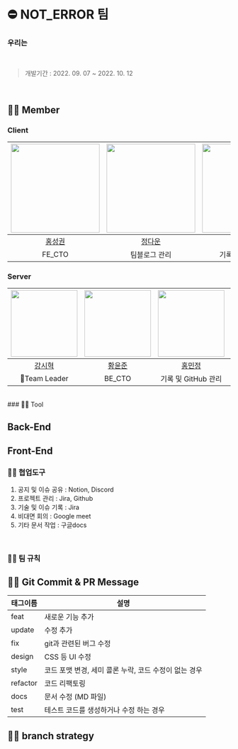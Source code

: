 # ⛔️ NOT_ERROR 팀

### 우리는

<br>

> 개발기간 : 2022. 09. 07 ~ 2022. 10. 12
<br>

## 🫶🏻 Member
### Client
|[<img src="https://avatars.githubusercontent.com/u/61141988?v=4" width="200px;" alt=""/>](https://github.com/Hong-sk) |[<img src="https://avatars.githubusercontent.com/u/94218285?v=4" width="200px">](https://github.com/git-daun)|[<img src="https://avatars.githubusercontent.com/u/94212747?v=4" width="200px" >](https://github.com/NR0617)|
|:---:|:---:|:---:|
|[홍성권](https://github.com/Hong-sk) |[정다운](https://github.com/git-daun) |[오나래](https://github.com/NR0617)|
|FE_CTO|팀블로그 관리|기록 및 AWS 담당|

### Server
|[<img src="https://avatars.githubusercontent.com/u/79829085?v=4" width="150px;" alt=""/>](https://github.com/Si-Hyeak-KANG) |[<img src="https://avatars.githubusercontent.com/u/98000922?v=4" width="150px" >](https://github.com/Juniverse)|[<img src="https://avatars.githubusercontent.com/u/95335294?v=4" width="150px">](https://github.com/hongmj37)|[<img src="https://avatars.githubusercontent.com/u/98211110?v=4" width="150px" >](https://github.com/HYUNSUK331)|
|:---:|:---:|:---:|:---:|
|[강시혁](https://github.com/Si-Hyeak-KANG) |[황윤준](https://github.com/YunJuniverse)|[홍민정](https://github.com/hongmj37) |[이현석](https://github.com/HYUNSUK331)|
|🌟Team Leader|BE_CTO|기록 및 GitHub 관리|AWS 담당|

<br>
### 💪🏻 Tool

## Back-End

## Front-End

### 🤝🏻 협업도구

1. 공지 및 이슈 공유 : Notion, Discord
2. 프로젝트 관리 : Jira, Github
3. 기술 및 이슈 기록 : Jira
4. 비대면 회의 : Google meet
5. 기타 문서 작업 : 구글docs

<br>

### 👍🏻 팀 규칙


## 🤙🏻 Git Commit & PR Message

| 태그이름 | 설명                                                  |
| -------- | ----------------------------------------------------- |
| feat     | 새로운 기능 추가                                      |
| update     | 수정 추가                                      |
| fix      | git과 관련된 버그 수정                                             |
| design   | CSS 등 UI 수정                                 |
| style    | 코드 포맷 변경, 세미 콜론 누락, 코드 수정이 없는 경우 |
| refactor | 코드 리팩토링                                         |
| docs     | 문서 수정 (MD 파일)                                   |
| test     | 테스트 코드를 생성하거나 수정 하는 경우               |

## 👊🏻 branch strategy
